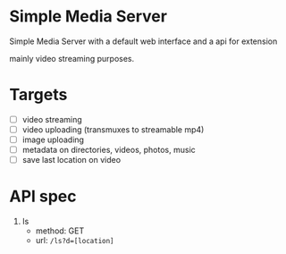 # Simple Media Server

Simple Media Server with a default web interface and a api for extension

mainly video streaming purposes.

# Targets

- [ ] video streaming
- [ ] video uploading (transmuxes to streamable mp4)
- [ ] image uploading
- [ ] metadata on directories, videos, photos, music
- [ ] save last location on video

# API spec

1. ls
   - method: GET
   - url: `/ls?d=[location]`
